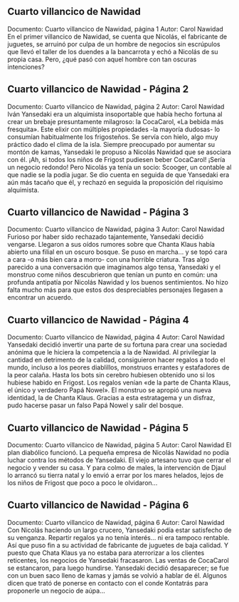 ## Cuarto villancico de Nawidad
Documento: Cuarto villancico de Nawidad, página 1
Autor: Carol Nawidad
En el primer villancico de Nawidad, se cuenta que Nicolás, el fabricante de juguetes, se arruinó por culpa de un hombre de negocios sin escrúpulos que llevó el taller de los duendes a la bancarrota y echó a Nicolás de su propia casa. Pero, ¿qué pasó con aquel hombre con tan oscuras intenciones?

## Cuarto villancico de Nawidad - Página 2
Documento: Cuarto villancico de Nawidad, página 2
Autor: Carol Nawidad
Iván Yansedaki era un alquimista insoportable que había hecho fortuna al crear un brebaje presuntamente milagroso: la CocaCarol, «La bebida más fresquita». Este elixir con múltiples propiedades -la mayoría dudosas- lo consumían habitualmente los frigosteños. Se servía con hielo, algo muy práctico dado el clima de la isla.
Siempre preocupado por aumentar su montón de kamas, Yansedaki le propuso a Nicolás Nawidad que se asociara con él. ¡Ah, si todos los niños de Frigost pudiesen beber CocaCarol! ¡Sería un negocio redondo! Pero Nicolás ya tenía un socio: Scooger, un contable al que nadie se la podía jugar. Se dio cuenta en seguida de que Yansedaki era aún más tacaño que él, y rechazó en seguida la proposición del riquísimo alquimista.

## Cuarto villancico de Nawidad - Página 3
Documento: Cuarto villancico de Nawidad, página 3
Autor: Carol Nawidad
Furioso por haber sido rechazado tajantemente, Yansedaki decidió vengarse. Llegaron a sus oídos rumores sobre que Chanta Klaus había abierto una filial en un oscuro bosque. Se puso en marcha... y se topó cara a cara -o más bien cara a morro- con una horrible criatura. Tras algo parecido a una conversación que imaginamos algo tensa, Yansedaki y el monstruo come niños descubrieron que tenían un punto en común: una profunda antipatía por Nicolás Nawidad y los buenos sentimientos. No hizo falta mucho más para que estos dos despreciables personajes llegasen a encontrar un acuerdo.

## Cuarto villancico de Nawidad - Página 4
Documento: Cuarto villancico de Nawidad, página 4
Autor: Carol Nawidad
Yansedaki decidió invertir una parte de su fortuna para crear una sociedad anónima que le hiciera la competencia a la de Nawidad. Al privilegiar la cantidad en detrimento de la calidad, consiguieron hacer regalos a todo el mundo, incluso a los peores diablillos, monstruos errantes y estafadores de la peor calaña. Hasta los bots sin cerebro hubiesen obtenido uno si los hubiese habido en Frigost. Los regalos venían «de la parte de Chanta Klaus, el único y verdadero Papá Nowel». El monstruo se apropió una nueva identidad, la de Chanta Klaus. Gracias a esta estratagema y un disfraz, pudo hacerse pasar un falso Papá Nowel y salir del bosque.

## Cuarto villancico de Nawidad - Página 5
Documento: Cuarto villancico de Nawidad, página 5
Autor: Carol Nawidad
El plan diabólico funcionó. La pequeña empresa de Nicolás Nawidad no podía luchar contra los métodos de Yansedaki. El viejo artesano tuvo que cerrar el negocio y vender su casa. Y para colmo de males, la intervención de Djaul lo arrancó su tierra natal y lo envió a errar por los mares helados, lejos de los niños de Frigost que poco a poco le olvidaron...

## Cuarto villancico de Nawidad - Página 6
Documento: Cuarto villancico de Nawidad, página 6
Autor: Carol Nawidad
Con Nicolás haciendo un largo crucero, Yansedaki podía estar satisfecho de su venganza. Repartir regalos ya no tenía interés... ni era tampoco rentable. Así que puso fin a su actividad de fabricante de juguetes de baja calidad. Y puesto que Chata Klaus ya no estaba para aterrorizar a los clientes reticentes, los negocios de Yansedaki fracasaron. Las ventas de CocaCarol se estancaron, para luego hundirse. Yansedaki decidió desaparecer; se fue con un buen saco lleno de kamas y jamás se volvió a hablar de él. Algunos dicen que trató de ponerse en contacto con el conde Kontatrás para proponerle un negocio de aúpa...
